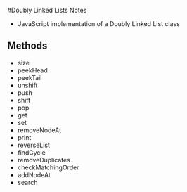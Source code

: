 #Doubly Linked Lists Notes

- JavaScript implementation of a Doubly Linked List class

## Methods
- size
- peekHead
- peekTail
- unshift
- push
- shift
- pop
- get
- set
- removeNodeAt
- print
- reverseList
- findCycle
- removeDuplicates
- checkMatchingOrder
- addNodeAt
- search
